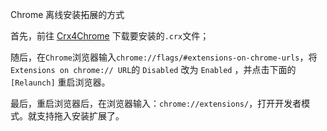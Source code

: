 Chrome 离线安装拓展的方式



首先，前往 [Crx4Chrome](https://www.crx4chrome.com/) 下载要安装的`.crx`文件；

随后，在`Chrome`浏览器输入`chrome://flags/#extensions-on-chrome-urls`，将 `Extensions on chrome:// URL`的 `Disabled` 改为 `Enabled` ，并点击下面的 `[Relaunch]` 重启浏览器。


最后，重启浏览器后，在浏览器输入：`chrome://extensions/`，打开开发者模式。就支持拖入安装扩展了。

